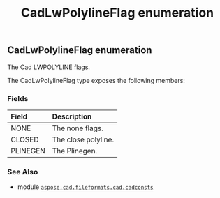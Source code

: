 ﻿---
title: CadLwPolylineFlag enumeration
second_title: Aspose.CAD for Python via .NET API References
description: 
type: docs
weight: 260
url: /aspose.cad.fileformats.cad.cadconsts/cadlwpolylineflag/
is_root: false
---

## CadLwPolylineFlag enumeration

The Cad LWPOLYLINE flags.



The CadLwPolylineFlag type exposes the following members:

### Fields
| Field | Description |
| :- | :- |
| NONE | The none flags. |
| CLOSED | The close polyline. |
| PLINEGEN | The Plinegen. |



### See Also
* module [`aspose.cad.fileformats.cad.cadconsts`](..)
